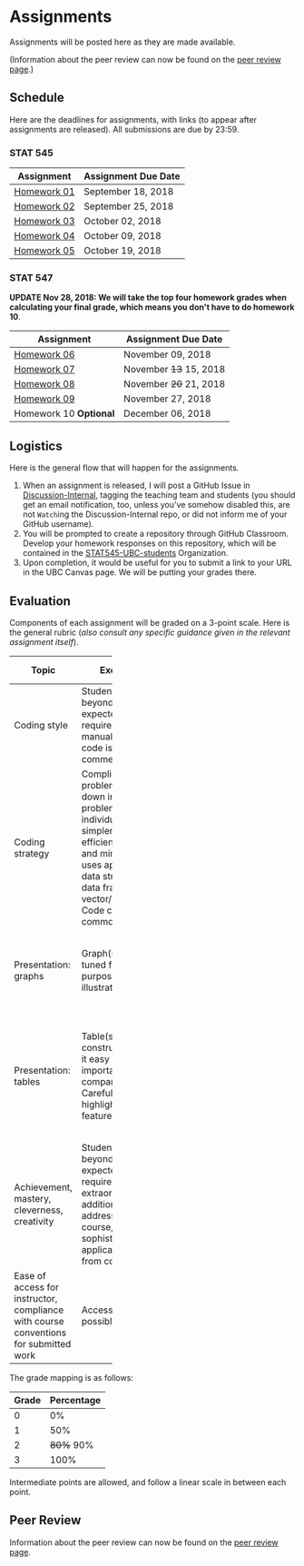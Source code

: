 Assignments
================

Assignments will be posted here as they are made available.

(Information about the peer review can now be found on the [peer review page](peer-review.html).)

Schedule
--------

Here are the deadlines for assignments, with links (to appear after assignments are released). All submissions are due by 23:59.

### STAT 545

| Assignment                    | Assignment Due Date |
|-------------------------------|---------------------|
| [Homework 01](hw01/hw01.html) | September 18, 2018  |
| [Homework 02](hw02/hw02.html) | September 25, 2018  |
| [Homework 03](hw03/hw03.html) | October 02, 2018    |
| [Homework 04](hw04/hw04.html) | October 09, 2018    |
| [Homework 05](hw05/hw05.html) | October 19, 2018    |

### STAT 547

**UPDATE Nov 28, 2018: We will take the top four homework grades when calculating your final grade, which means you don't have to do homework 10**.

| Assignment  | Assignment Due Date |
|-------------|---------------------|
| [Homework 06](hw06/hw06.html) | November 09, 2018   |
| [Homework 07](hw07/hw07.html) | November ~~13~~ 15, 2018   |
| [Homework 08](hw08/hw08.html) | November ~~20~~ 21, 2018   |
| [Homework 09](hw09/hw09.html) | November 27, 2018   |
| Homework 10 **Optional** | December 06, 2018   |

Logistics
---------

Here is the general flow that will happen for the assignments.

1.  When an assignment is released, I will post a GitHub Issue in [Discussion-Internal](https://github.com/STAT545-UBC/Discussion-Internal), tagging the teaching team and students (you should get an email notification, too, unless you've somehow disabled this, are not `Watch`ing the Discussion-Internal repo, or did not inform me of your GitHub username).
2.  You will be prompted to create a repository through GitHub Classroom. Develop your homework responses on this repository, which will be contained in the [STAT545-UBC-students](https://github.com/STAT545-UBC-students) Organization.
3.  Upon completion, it would be useful for you to submit a link to your URL in the UBC Canvas page. We will be putting your grades there.

Evaluation
----------

Components of each assignment will be graded on a 3-point scale. Here is the general rubric (*also consult any specific guidance given in the relevant assignment itself*).

<table style="width:36%;">
<colgroup>
<col width="6%" />
<col width="9%" />
<col width="11%" />
<col width="8%" />
</colgroup>
<thead>
<tr class="header">
<th>Topic</th>
<th>Excellent: 3</th>
<th>Satisfactory: 2</th>
<th>Needs work: 1</th>
</tr>
</thead>
<tbody>
<tr class="odd">
<td>Coding style</td>
<td>Student has gone beyond what was expected and required, coding manual is followed, code is well commented</td>
<td>Coding style lacks refinement and has some errors, but code is readable and has some comments</td>
<td>Many errors in coding style, little attention paid to making the code human readable</td>
</tr>
<tr class="even">
<td>Coding strategy</td>
<td>Complicated problem broken down into sub-problems that are individually much simpler. Code is efficient, correct, and minimal. Code uses appropriate data structure (list, data frame, vector/matrix/array). Code checks for common errors</td>
<td>Code is correct, but could be edited down to leaner code. Some &quot;hacking&quot; instead of using suitable data structure. Some checks for errors.</td>
<td>Code tackles complicated problem in one big chunk. Code is repetitive and could easily be functionalized. No anticipation of errors.</td>
</tr>
<tr class="odd">
<td>Presentation: graphs</td>
<td>Graph(s) carefully tuned for desired purpose. One graph illustrates one point</td>
<td>Graph(s) well chosen, but with a few minor problems: inappropriate aspect ratios, poor labels.</td>
<td>Graph(s) poorly chosen to support questions.</td>
</tr>
<tr class="even">
<td>Presentation: tables</td>
<td>Table(s) carefully constructed to make it easy to perform important comparisons. Careful styling highlights important features.</td>
<td>Table(s) generally appropriate but possibly some minor formatting deficiencies.</td>
<td>Table(s) with too many, or inconsistent, decimal places. Table(s) not appropriate for questions and findings. Major display problems.</td>
</tr>
<tr class="odd">
<td>Achievement, mastery, cleverness, creativity</td>
<td>Student has gone beyond what was expected and required, e.g., extraordinary effort, additional tools not addressed by this course, unusually sophisticated application of tools from course.</td>
<td>Tools and techniques from the course are applied very competently and, perhaps,somewhat creatively. Chosen task was acceptable, but fairly conservative in ambition.</td>
<td>Student does not display the expected level of mastery of the tools and techniques in this course. Chosen task was too limited in scope.</td>
</tr>
<tr class="even">
<td>Ease of access for instructor, compliance with course conventions for submitted work</td>
<td>Access as easy as possible, code runs!</td>
<td>Satisfactory</td>
<td>Not an earnest effort to reduce friction and comply with conventions and/or code does not run</td>
</tr>
</tbody>
</table>

The grade mapping is as follows:

| Grade | Percentage |
|-------|------------|
| 0     | 0%         |
| 1     | 50%        |
| 2     | ~~80%~~ 90%        |
| 3     | 100%       |

Intermediate points are allowed, and follow a linear scale in between each point.

Peer Review
-----------

Information about the peer review can now be found on the [peer review page](peer-review.html).
